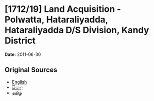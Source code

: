 # [1712/19] Land Acquisition - Polwatta, Hataraliyadda, Hataraliyadda D/S Division, Kandy District

**Date:** 2011-06-30

## Original Sources

- [English](https://documents.gov.lk/view/extra-gazettes/2011/6/1712-19_E.pdf)
- [සිංහල](https://documents.gov.lk/view/extra-gazettes/2011/6/1712-19_S.pdf)
- [தமிழ்](https://documents.gov.lk/view/extra-gazettes/2011/6/1712-19_T.pdf)
